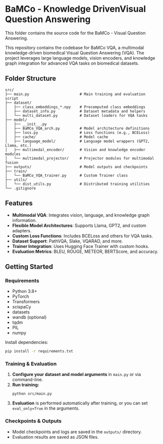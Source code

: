 # BaMCo - Knowledge DrivenVisual Question Answering

This folder contains the source code for the BaMCo - Visual Question Answering.

This repository contains the codebase for BaMCo VQA, a multimodal knowledge-driven biomedical Visual Question Answering (VQA). The project leverages large language models, vision encoders, and knowledge graph integration for advanced VQA tasks on biomedical datasets.

## Folder Structure

```
src/
├── main.py                       # Main training and evaluation script
├── dataset/
│   ├── class_embeddings_*.npy    # Precomputed class embeddings
│   ├── dataset_info.py           # Dataset metadata and helpers
│   └── multi_dataset.py          # Dataset loaders for VQA tasks
├── model/
│   ├── __init__.py
│   ├── BaMCo_VQA_arch.py         # Model architecture definitions
│   ├── loss.py                   # Loss functions (e.g., BCELoss)
│   ├── cache/                    # Model cache
│   ├── language_model/           # Language model wrappers (GPT2, Llama, etc.)
│   ├── multimodal_encoder/       # Vision and knowledge encoder modules
│   └── multimodal_projector/     # Projector modules for multimodal fusion
├── outputs/                      # Model outputs and checkpoints
├── train/
│   └── BaMCo_VQA_trainer.py      # Custom Trainer class
├── utils/
│   └── dist_utils.py             # Distributed training utilities
└── .gitignore
```

## Features

- **Multimodal VQA**: Integrates vision, language, and knowledge graph information.
- **Flexible Model Architectures**: Supports Llama, GPT2, and custom adapters.
- **Custom Loss Functions**: Includes BCELoss and others for VQA tasks.
- **Dataset Support**: PathVQA, Slake, VQARAD, and more.
- **Trainer Integration**: Uses Hugging Face Trainer with custom hooks.
- **Evaluation Metrics**: BLEU, ROUGE, METEOR, BERTScore, and accuracy.

## Getting Started

### Requirements

- Python 3.8+
- PyTorch
- Transformers
- scispaCy
- datasets
- wandb (optional)
- tqdm
- PIL
- numpy

Install dependencies:
```bash
pip install -r requirements.txt
```

### Training & Evaluation

1. **Configure your dataset and model arguments** in `main.py` or via command-line.
2. **Run training:**
    ```bash
    python src/main.py
    ```
3. **Evaluation** is performed automatically after training, or you can set `eval_only=True` in the arguments.

### Checkpoints & Outputs

- Model checkpoints and logs are saved in the `outputs/` directory.
- Evaluation results are saved as JSON files.